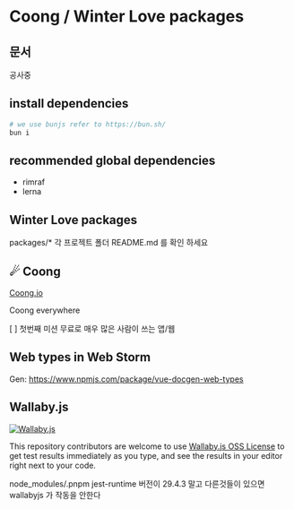 # Coong / Winter Love packages

## 문서
공사중

## install dependencies

```bash
# we use bunjs refer to https://bun.sh/
bun i
```

## recommended global dependencies
- rimraf
- lerna

## Winter Love packages

packages/* 각 프로젝트 폴더 README.md 를 확인 하세요

## ☄ Coong

[Coong.io](https://coong.io)

Coong everywhere

[ ] 첫번째 미션 무료로 매우 많은 사람이 쓰는 앱/웹

## Web types in Web Storm

Gen: https://www.npmjs.com/package/vue-docgen-web-types

## Wallaby.js

[![Wallaby.js](https://img.shields.io/badge/wallaby.js-powered-blue.svg?style=for-the-badge&logo=github)](https://wallabyjs.com/oss/)

This repository contributors are welcome to use
[Wallaby.js OSS License](https://wallabyjs.com/oss/) to get
test results immediately as you type, and see the results in
your editor right next to your code.

node_modules/.pnpm jest-runtime 버전이 29.4.3 말고 다른것들이 있으면 wallabyjs 가 작동을 안한다

